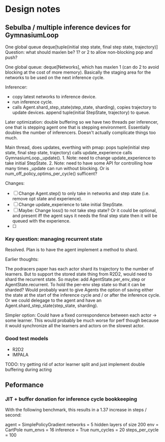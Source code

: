 # Design notes

## Sebulba / multiple inference devices for GymnasiumLoop

One global queue
 deque[tuple(initial step state, final step state, trajectory)]
Question: what should maxlen be? 1? or 2 to allow non-blocking pop and push?


One global queue: deque[Networks], which has maxlen 1 (can do 2 to avoid blocking at the cost of more memory). Basically the staging area for the networks to be used on the next inference cycle.

Inferencer:
* copy latest networks to inference device.
* run inference cycle.
* calls Agent.shard_step_state(step_state, sharding), copies trajectory to update devices. append tuple(initial StepState, trajectory) to queue.

Later optimization: double buffering so we have two threads per inferencer, one that is stepping agent one that is stepping environment. Essentially doubles the number of inferencers. Doesn't actually complicate things too much.

Main thread, does updates, everthing with pmap:
pops tuple(initial step state, final step state, trajectory)
calls update_experience
calls GymnasiumLoop._update().
    1. Note: need to change update_experience to take initial StepState.
    2. Note: need to have some API for controlling how many times _update can run without blocking.
       Or is num_off_policy_optims_per_cycle() sufficent?

Changes:
- [ ] Change Agent.step() to only take in networks and step state (i.e. remove opt state and experience).
- [ ] Change update_experience to take initial StepState.
- [ ] Maybe: Change loss() to not take step state? Or it could be optional, and present iff the agent says it needs the final step state then it will be queued with the experience.
- [ ]

### Key question: managing recurrent state

Resolved. Plan is to have the agent implement a method to shard.

Earlier thoughts:

The podracers paper has each actor shard its trajectory to the number of learners.
But to support the stored state thing from R2D2, would need to shard the recurrent state.
So maybe: add AgentState.per_env_step or AgentState.recurrent. To hold the per-env step state
      so that it can be sharded?
Would probably want to give Agents the option of saving either the state at the start of the inference cycle and / or after the inference cycle.
Or we could delegage to the agent and have an Agent.shard_step_state(step_state, sharding).

Simpler option:
Could have a fixed correspondence between each actor -> some learner. This would probably be much
worse for perf though because it would synchronize all the learners and actors on the slowest actor.

### Good test models

- R2D2
- IMPALA

 TODO:
 try getting rid of actor learner split and just implement double buffering during acting

## Peformance

### JIT + buffer donation for inference cycle bookkeeping


With the following benchmark, this results in a 1.37 increase in
steps / second:

agent = SimplePolicyGradient
networks = 5 hidden layers of size 200
env = CartPole
num_envs = 16
inference = True
num_cycles = 20
steps_per_cycle = 100

